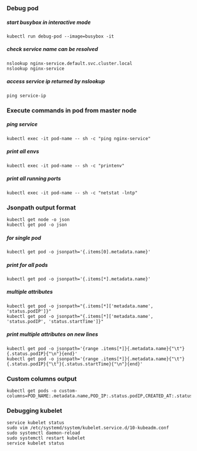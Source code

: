 ### Debug pod

##### start busybox in interactive mode
    kubectl run debug-pod --image=busybox -it 

##### check service name can be resolved
    nslookup nginx-service.default.svc.cluster.local
    nslookup nginx-service

##### access service ip returned by nslookup
    ping service-ip 

### Execute commands in pod from master node

##### ping service
    kubectl exec -it pod-name -- sh -c "ping nginx-service"

##### print all envs
    kubectl exec -it pod-name -- sh -c "printenv"

##### print all running ports
    kubectl exec -it pod-name -- sh -c "netstat -lntp"


### Jsonpath output format
    kubectl get node -o json
    kubectl get pod -o json 

##### for single pod
    kubectl get pod -o jsonpath='{.items[0].metadata.name}'

##### print for all pods
    kubectl get pod -o jsonpath='{.items[*].metadata.name}'

##### multiple attributes
    kubectl get pod -o jsonpath="{.items[*]['metadata.name', 'status.podIP']}"
    kubectl get pod -o jsonpath="{.items[*]['metadata.name', 'status.podIP', 'status.startTime']}"

##### print multiple attributes on new lines
    kubectl get pod -o jsonpath='{range .items[*]}{.metadata.name}{"\t"}{.status.podIP}{"\n"}{end}'
    kubectl get pod -o jsonpath='{range .items[*]}{.metadata.name}{"\t"}{.status.podIP}{"\t"}{.status.startTime}{"\n"}{end}'

### Custom columns output
    kubectl get pods -o custom-columns=POD_NAME:.metadata.name,POD_IP:.status.podIP,CREATED_AT:.status.startTime


### Debugging kubelet
    service kubelet status
    sudo vim /etc/systemd/system/kubelet.service.d/10-kubeadm.conf
    sudo systemctl daemon-reload
    sudo systemctl restart kubelet
    service kubelet status
